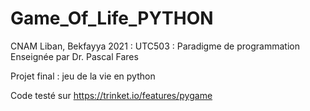 # Game_Of_Life_PYTHON

CNAM Liban, Bekfayya
2021 : UTC503 : Paradigme de programmation
Enseignée par Dr. Pascal Fares

Projet final : jeu de la vie en python

Code testé sur https://trinket.io/features/pygame
